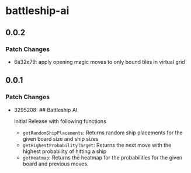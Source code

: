 # battleship-ai

## 0.0.2

### Patch Changes

- 6a32e79: apply opening magic moves to only bound tiles in virtual grid

## 0.0.1

### Patch Changes

- 3295208: ## Battleship AI

  Initial Release with following functions

  - `getRandomShipPlacements`: Returns random ship placements for the given board size and ship sizes
  - `getHighestProbabilityTarget`: Returns the next move with the highest probability of hitting a ship
  - `getHeatmap`: Returns the heatmap for the probabilities for the given board and previous moves.
